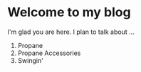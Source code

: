# Welcome to my blog

I'm glad you are here. I plan to talk about ...
1. Propane
2. Propane Accessories
3. Swingin'

